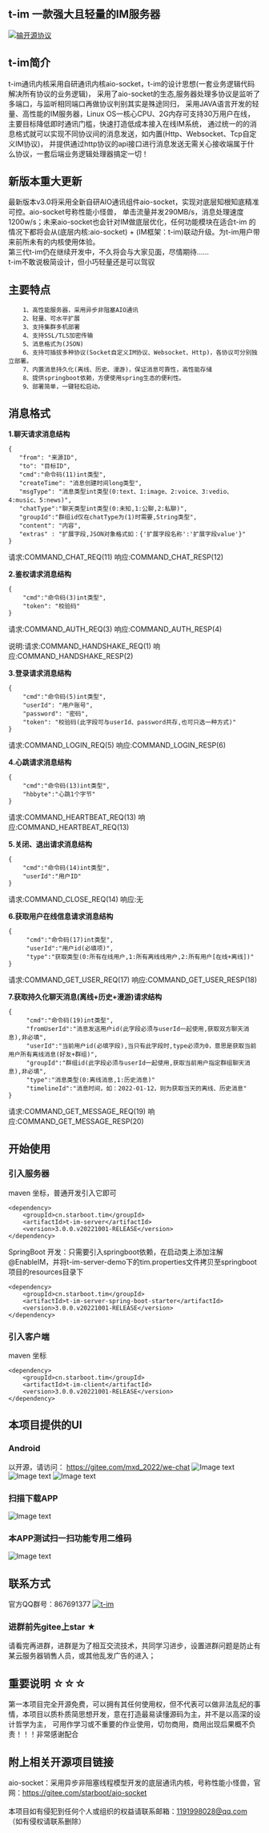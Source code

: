 ## t-im 一款强大且轻量的IM服务器

[![输开源协议](https://img.shields.io/badge/License-Apache--2.0-brightgreen.svg "Apache")](https://www.apache.org/licenses/LICENSE-2.0)
## t-im简介

t-im通讯内核采用自研通讯内核aio-socket，t-im的设计思想(一套业务逻辑代码解决所有协议的业务逻辑)，
采用了aio-socket的生态,服务器处理多协议是监听了多端口，与监听相同端口再做协议判别其实是殊途同归，
采用JAVA语言开发的轻量、高性能的IM服务器，Linux OS一核心CPU、2G内存可支持30万用户在线，
主要目标降低即时通讯门槛，快速打造低成本接入在线IM系统，
通过统一的的消息格式就可以实现不同协议间的消息发送，如内置(Http、Websocket、Tcp自定义IM协议)，
并提供通过http协议的api接口进行消息发送无需关心接收端属于什么协议，一套后端业务逻辑处理器搞定一切！  

## 新版本重大更新
最新版本v3.0将采用全新自研AIO通讯组件aio-socket，实现对底层知根知底精准可控。aio-socket号称性能小怪兽，
单击流量并发290MB/s，消息处理速度1200w/s；未来aio-socket也会针对IM做底层优化，任何功能模块在适合t-im
的情况下都将会从(底层内核:aio-socket) + (IM框架：t-im)联动升级。为t-im用户带来前所未有的内核使用体验。
<br>
第三代t-im仍在继续开发中，不久将会与大家见面，尽情期待......<br>
t-im不敢说极简设计，但小巧轻量还是可以驾驭

## 主要特点
        1、高性能服务器，采用异步非阻塞AIO通讯
        2、轻量、可水平扩展
        3、支持集群多机部署
        4、支持SSL/TLS加密传输
        5、消息格式为(JSON)
        6、支持可插拔多种协议(Socket自定义IM协议、Websocket、Http)，各协议可分别独立部署。
        7、内置消息持久化(离线、历史、漫游)，保证消息可靠性，高性能存储
        8、提供springboot依赖，方便使用spring生态的便利性。
        9、部署简单，一键轻松启动。


## 消息格式

 **1.聊天请求消息结构** 
 ```
{
    "from": "来源ID",
    "to": "目标ID",
    "cmd":"命令码(11)int类型",
    "createTime": "消息创建时间long类型",
    "msgType": "消息类型int类型(0:text、1:image、2:voice、3:vedio、4:music、5:news)",
    "chatType":"聊天类型int类型(0:未知,1:公聊,2:私聊)",
    "groupId":"群组id仅在chatType为(1)时需要,String类型",
    "content": "内容",
    "extras" : "扩展字段,JSON对象格式如：{'扩展字段名称':'扩展字段value'}"
}
```
请求:COMMAND_CHAT_REQ(11) 响应:COMMAND_CHAT_RESP(12)

 **2.鉴权请求消息结构** 
```
{
    "cmd":"命令码(3)int类型",
    "token": "校验码"
}
```
请求:COMMAND_AUTH_REQ(3) 响应:COMMAND_AUTH_RESP(4)

说明:请求:COMMAND_HANDSHAKE_REQ(1) 响应:COMMAND_HANDSHAKE_RESP(2)

 **3.登录请求消息结构** 
```
{
    "cmd":"命令码(5)int类型",
    "userId": "用户账号",
    "password": "密码",
    "token": "校验码(此字段可与userId、password共存,也可只选一种方式)"
}
```
请求:COMMAND_LOGIN_REQ(5) 响应:COMMAND_LOGIN_RESP(6)

 **4.心跳请求消息结构** 
```
{
    "cmd":"命令码(13)int类型",
    "hbbyte":"心跳1个字节"
}
```
请求:COMMAND_HEARTBEAT_REQ(13) 响应:COMMAND_HEARTBEAT_REQ(13)

 **5.关闭、退出请求消息结构** 
```
{
    "cmd":"命令码(14)int类型",
    "userId":"用户ID"
}
```
请求:COMMAND_CLOSE_REQ(14) 响应:无

 **6.获取用户在线信息请求消息结构** 
```
{
     "cmd":"命令码(17)int类型",
     "userId":"用户id(必填项)",
     "type":"获取类型(0:所有在线用户,1:所有离线线用户,2:所有用户[在线+离线])"
}
```
请求:COMMAND_GET_USER_REQ(17) 响应:COMMAND_GET_USER_RESP(18)

**7.获取持久化聊天消息(离线+历史+漫游)请求结构** 
```
{
     "cmd":"命令码(19)int类型",
     "fromUserId":"消息发送用户id(此字段必须与userId一起使用,获取双方聊天消息),非必填",
     "userId":"当前用户id(必填字段),当只有此字段时,type必须为0，意思是获取当前用户所有离线消息(好友+群组)",
     "groupId":"群组id(此字段必须与userId一起使用,获取当前用户指定群组聊天消息),非必填",
     "type":"消息类型(0:离线消息,1:历史消息)"
     "timelineId":"消息时间，如：2022-01-12，则为获取当天的离线、历史消息"
}
```
请求:COMMAND_GET_MESSAGE_REQ(19) 响应:COMMAND_GET_MESSAGE_RESP(20)

## 开始使用

### 引入服务器
maven 坐标，普通开发引入它即可
```text
<dependency>
    <groupId>cn.starboot.tim</groupId>
    <artifactId>t-im-server</artifactId>
    <version>3.0.0.v20221001-RELEASE</version>
</dependency>
```
SpringBoot 开发：只需要引入springboot依赖，在启动类上添加注解@EnableIM，并将t-im-server-demo下的tim.properties文件拷贝至springboot项目的resources目录下
```text
<dependency>
    <groupId>cn.starboot.tim</groupId>
    <artifactId>t-im-server-spring-boot-starter</artifactId>
    <version>3.0.0.v20221001-RELEASE</version>
</dependency>
```

### 引入客户端
maven 坐标
```text
<dependency>
    <groupId>cn.starboot.tim</groupId>
    <artifactId>t-im-client</artifactId>
    <version>3.0.0.v20221001-RELEASE</version>
</dependency>
```

## 本项目提供的UI
### Android 
以开源，请访问： https://gitee.com/mxd_2022/we-chat
![Image text](https://gitee.com/mxd_2022/we-chat/raw/master/images/1.jpg)
![Image text](https://gitee.com/mxd_2022/we-chat/raw/master/images/4.jpg)
![Image text](https://gitee.com/mxd_2022/we-chat/raw/master/images/7.png)
### 扫描下载APP
![Image text](https://gitee.com/mxd_2022/we-chat/raw/master/images/APP_Download.png)
### 本APP测试扫一扫功能专用二维码
![Image text](https://gitee.com/mxd_2022/we-chat/raw/master/images/测试扫一扫专用二维码.png)
## 联系方式

   官方QQ群号：867691377 
   <a target="_blank"  href="https://jq.qq.com/?_wv=1027&k=Gd6P6BcT">
   <img border="0" src="//pub.idqqimg.com/wpa/images/group.png" alt="t-im" title="t-im"></a><br>

### 进群前先gitee上star ★
   请看完再进群，进群是为了相互交流技术，共同学习进步，设置进群问题是防止有某云服务器销售人员，或其他乱发广告的进入；

## 重要说明 ☆☆☆

   第一本项目完全开源免费，可以拥有其任何使用权，但不代表可以做非法乱纪的事情，本项目以质朴质简思想开发，意在打造最易读懂源码为主，并不是以高深的设计哲学为主，
   可用作学习或不重要的作业使用，切勿商用，商用出现后果概不负责！！！非常感谢配合

## 附上相关开源项目链接
   
   aio-socket：采用异步非阻塞线程模型开发的底层通讯内核，号称性能小怪兽，官网：https://gitee.com/starboot/aio-socket  <br>    
   本项目如有侵犯到任何个人或组织的权益请联系邮箱：1191998028@qq.com （如有侵权请联系删除）